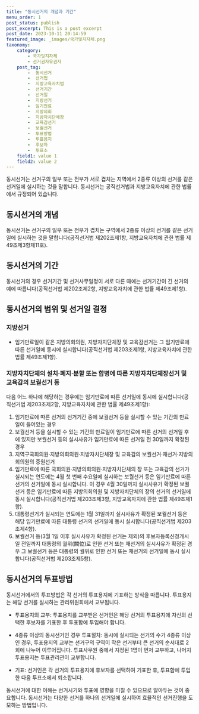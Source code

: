 ```yaml
---
title: "동시선거의 개념과 기간"
menu_order: 1
post_status: publish
post_excerpt: This is a post excerpt
post_date: 2023-10-11 20:14:59
featured_image: _images/국가및지자체.png
taxonomy:
    category:
        - 국가및지자체
        - 선거권자유권자
    post_tag:
        -  동시선거
        -  선거법
        -  지방교육자치법
        -  선거기간
        -  선거일
        -  지방선거
        -  임기만료
        -  지방의회
        -  지방자치단체장
        -  교육감선거
        -  보궐선거
        -  투표방법
        -  투표용지
        -  후보자
        -  투표소
    field1: value 1
    field2: value 2
---
```



동시선거는 선거구의 일부 또는 전부가 서로 겹치는 지역에서 2종류 이상의 선거를 같은 선거일에 실시하는 것을 말합니다. 동시선거는 공직선거법과 지방교육자치에 관한 법률에서 규정되어 있습니다.

## 동시선거의 개념

동시선거는 선거구의 일부 또는 전부가 겹치는 구역에서 2종류 이상의 선거를 같은 선거일에 실시하는 것을 말합니다(공직선거법 제202조제1항, 지방교육자치에 관한 법률 제49조제3항제11호).

## 동시선거의 기간

동시선거의 경우 선거기간 및 선거사무일정이 서로 다른 때에는 선거기간이 긴 선거의 예에 따릅니다(공직선거법 제202조제2항, 지방교육자치에 관한 법률 제49조제1항).

## 동시선거의 범위 및 선거일 결정

### 지방선거

- 임기만료일이 같은 지방의회의원, 지방자치단체장 및 교육감선거는 그 임기만료에 따른 선거일에 동시에 실시합니다(공직선거법 제203조제1항, 지방교육자치에 관한 법률 제49조제1항).

### 지방자치단체의 설치·폐지·분할 또는 합병에 따른 지방자치단체장선거 및 교육감의 보궐선거 등

다음 어느 하나에 해당하는 경우에는 임기만료에 따른 선거일에 동시에 실시합니다(공직선거법 제203조제2항, 지방교육자치에 관한 법률 제49조제1항):

1. 임기만료에 따른 선거의 선거기간 중에 보궐선거 등을 실시할 수 있는 기간의 만료일이 들어있는 경우
2. 보궐선거 등을 실시할 수 있는 기간의 만료일이 임기만료에 따른 선거의 선거일 후에 있지만 보궐선거 등의 실시사유가 임기만료에 따른 선거일 전 30일까지 확정된 경우
3. 지역구국회의원·지방의회의원·지방자치단체장 및 교육감의 보궐선거·재선거·지방의회의원의 증원선거
4. 임기만료에 따른 국회의원·지방의회의원·지방자치단체의 장 또는 교육감의 선거가 실시되는 연도에는 4월 첫 번째 수요일에 실시하는 보궐선거 등은 임기만료에 따른 선거의 선거일에 동시 실시합니다. 이 경우 4월 30일까지 실시사유가 확정된 보궐선거 등은 임기만료에 따른 지방의회의원 및 지방자치단체의 장의 선거의 선거일에 동시 실시합니다(공직선거법 제203조제3항, 지방교육자치에 관한 법률 제49조제1항).
5. 대통령선거가 실시되는 연도에는 1월 31일까지 실시사유가 확정된 보궐선거 등은 해당 임기만료에 따른 대통령 선거의 선거일에 동시 실시합니다(공직선거법 제203조제4항).
6. 보궐선거 등(3월 1일 이후 실시사유가 확정된 선거는 제외)의 후보자등록신청개시일 전일까지 대통령의 궐위(闕位)로 인한 선거 또는 재선거의 실시사유가 확정된 경우 그 보궐선거 등은 대통령의 궐위로 인한 선거 또는 재선거의 선거일에 동시 실시합니다(공직선거법 제203조제5항).

## 동시선거의 투표방법

동시선거에서의 투표방법은 각 선거의 투표용지에 기표하는 방식을 따릅니다. 투표용지는 해당 선거를 실시하는 관리위원회에서 교부됩니다.

- 투표용지의 교부: 투표용지를 교부받은 선거인은 해당 선거의 투표용지에 자신의 선택한 후보자를 기표한 후 투표함에 투입해야 합니다.

- 4종류 이상의 동시선거인 경우 투표절차: 동시에 실시되는 선거의 수가 4종류 이상인 경우, 투표용지의 교부는 선거구의 구역이 작은 선거부터 큰 선거의 순서대로 2회에 나누어 이루어집니다. 투표사무원 중에서 지정된 1명이 먼저 교부하고, 나머지 투표용지는 투표관리관이 교부합니다.

- 기표: 선거인은 각 선거의 투표용지에 후보자를 선택하여 기표한 후, 투표함에 투입한 다음 투표소에서 퇴소합니다.

동시선거에 대한 이해는 선거시기와 투표에 영향을 미칠 수 있으므로 알아두는 것이 중요합니다. 동시선거는 다양한 선거를 하나의 선거일에 실시하여 효율적인 선거진행을 도모하는 방법입니다.
